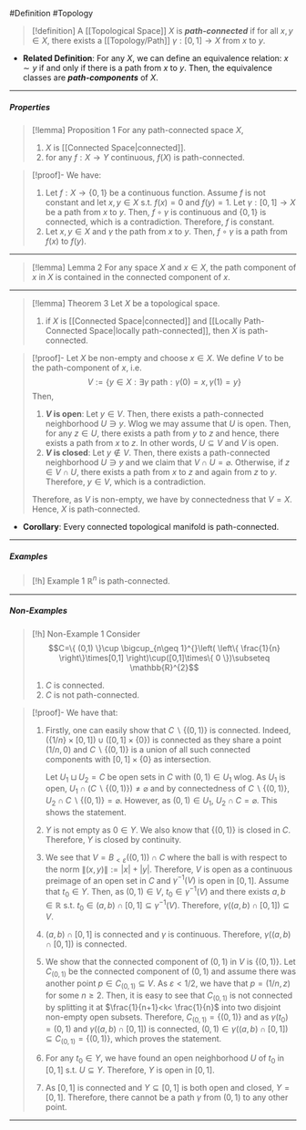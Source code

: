 #Definition #Topology 

> [!definition]
> A [[Topological Space]] $X$ is ***path-connected*** if for all $x,y\in X$, there exists a [[Topology/Path]] $\gamma:[0,1]\to X$ from $x$ to $y$.
- **Related Definition**: For any $X$, we can define an equivalence relation: $x \sim y$ if and only if there is a path from $x$ to $y$. Then, the equivalence classes are ***path-components*** of $X$.
---
##### Properties
> [!lemma] Proposition 1
> For any path-connected space $X$,
> 1. $X$ is [[Connected Space|connected]].
> 2. for any $f:X\to Y$ continuous, $f(X)$ is path-connected.

> [!proof]-
> We have:
> 1. Let $f:X\to \{ 0,1 \}$ be a continuous function. Assume $f$ is not constant and let $x,y\in X$ s.t. $f(x)=0$ and $f(y)=1$. Let $\gamma:[0,1]\to X$ be a path from $x$ to $y$. Then, $f\circ\gamma$ is continuous and $\{ 0,1 \}$ is connected, which is a contradiction. Therefore, $f$ is constant. 
> 2. Let $x,y\in X$ and $\gamma$ the path from $x$ to $y$. Then, $f\circ\gamma$ is a path from $f(x)$ to $f(y)$. 
---
> [!lemma] Lemma 2
> For any space $X$ and $x\in X$, the path component of $x$ in $X$ is contained in the connected component of $x$. 
---
> [!lemma] Theorem 3
> Let $X$ be a topological space. 
> 1. if $X$ is [[Connected Space|connected]] and [[Locally Path-Connected Space|locally path-connected]], then $X$ is path-connected.

> [!proof]-
> Let $X$ be non-empty and choose $x\in X$. We define $V$ to be the path-component of $x$, i.e. $$V:=\{ y\in X: \exists \gamma \text{ path}:\gamma(0)=x,\gamma(1)=y \}$$Then, 
> 1. **$V$ is open**:
>    Let $y\in V$. Then, there exists a path-connected neighborhood $U\ni y$. Wlog we may assume that $U$ is open. Then, for any $z\in U$, there exists a path from $y$ to $z$ and hence, there exists a path from $x$ to $z$. In other words, $U\subseteq V$ and $V$ is open.
>2. **$V$ is closed**:
>   Let $y\notin V$. Then, there exists a path-connected neighborhood $U\ni y$ and we claim that $V\cap U=\varnothing$. Otherwise, if $z\in V\cap U$, there exists a path from $x$ to $z$ and again from $z$ to $y$. Therefore, $y\in V$, which is a contradiction.
> 
> Therefore, as $V$ is non-empty, we have by connectedness that $V=X$. Hence, $X$ is path-connected.
- **Corollary**: Every connected topological manifold is path-connected.
---
##### Examples
> [!h] Example 1
> $\mathbb{R}^n$ is path-connected.
---
##### Non-Examples
> [!h] Non-Example 1
> Consider $$C=\{ (0,1) \}\cup \bigcup_{n\geq 1}^{}\left( \left\{  \frac{1}{n}  \right\}\times[0,1] \right)\cup([0,1]\times\{ 0 \})\subseteq \mathbb{R}^{2}$$
> 1. $C$ is connected.
> 2. $C$ is not path-connected.

> [!proof]-
> We have that:
> 1. Firstly, one can easily show that $C \backslash \{ (0,1) \}$ is connected. Indeed, $(\{ 1 / n \}\times[0,1])\cup([0,1]\times \{ 0 \})$ is connected as they share a point $(1/n, 0)$ and $C\backslash\{ (0,1) \}$ is a union of all such connected components with $[0,1]\times \{ 0 \}$ as intersection. 
>    
>    Let $U_{1}\sqcup U_{2}=C$ be open sets in $C$ with $(0,1)\in U_{1}$ wlog. As $U_{1}$ is open, $U_{1}\cap (C \backslash \{ (0,1) \})\neq \varnothing$ and by connectedness of $C \backslash\{ (0,1) \}$, $U_{2}\cap C\backslash\{ (0,1) \}=\varnothing$. However, as $(0,1)\in U_{1}$, $U_{2}\cap C=\varnothing$. This shows the statement.
> 2. $Y$ is not empty as $0\in Y$. We also know that $\{ (0,1) \}$ is closed in $C$. Therefore, $Y$ is closed by continuity.
> 3. We see that $V=B_{<\varepsilon}((0,1))\cap C$ where the ball is with respect to the norm $\|(x,y)\|:=\left| x \right|+\left| y \right|$. Therefore, $V$ is open as a continuous preimage of an open set in $C$ and $\gamma ^{-1}(V)$ is open in $[0,1]$. Assume that $t_{0}\in Y$. Then, as $(0,1)\in V$, $t_{0}\in \gamma ^{-1}(V)$ and there exists $a,b\in \mathbb{R}$ s.t. $t_{0}\in(a,b)\cap[0,1]\subseteq \gamma ^{-1}(V)$. Therefore, $\gamma((a,b)\cap[0,1])\subseteq V$.
> 4. $(a,b)\cap[0,1]$ is connected and $\gamma$ is continuous. Therefore, $\gamma((a,b)\cap[0,1])$ is connected.
> 5. We show that the connected component of $(0,1)$ in $V$ is $\{ (0,1) \}$. Let $C_{(0,1)}$ be the connected component of $(0,1)$ and assume there was another point $p\in C_{(0,1)}\subseteq V$. As $\varepsilon< 1/2$, we have that $p=(1 / n,z)$ for some $n\geq 2$. Then, it is easy to see that $C_{(0,1)}$ is not connected by splitting it at $\frac{1}{n+1}<k< \frac{1}{n}$ into two disjoint non-empty open subsets. Therefore, $C_{(0,1)}=\{ (0,1) \}$ and as $\gamma(t_{0})=(0,1)$ and $\gamma((a,b)\cap[0,1])$ is connected, $(0,1)\in\gamma((a,b)\cap[0,1])\subseteq C_{(0,1)}=\{ (0,1) \}$, which proves the statement.
> 6. For any $t_{0}\in Y$, we have found an open neighborhood $U$ of $t_{0}$ in $[0,1]$ s.t. $U\subseteq Y$. Therefore, $Y$ is open in $[0,1]$. 
> 7. As $[0,1]$ is connected and $Y\subseteq[0,1]$ is both open and closed, $Y=[0,1]$. Therefore, there cannot be a path $\gamma$ from $(0,1)$ to any other point.
---
